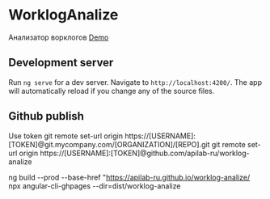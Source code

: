 # WorklogAnalize
Анализатор ворклогов
[Demo](https://apilab-ru.github.io/worklog-analize/)

## Development server

Run `ng serve` for a dev server. Navigate to `http://localhost:4200/`. The app will automatically reload if you change any of the source files.

## Github publish

Use token 
git remote set-url origin https://[USERNAME]:[TOKEN]@git.mycompany.com/[ORGANIZATION]/[REPO].git
git remote set-url origin https://[USERNAME]:[TOKEN]@github.com/apilab-ru/worklog-analize

ng build --prod --base-href "https://apilab-ru.github.io/worklog-analize/
npx angular-cli-ghpages --dir=dist/worklog-analize
